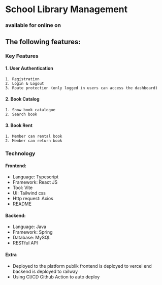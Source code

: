 # School Library Management

### available for online on  

## The following features:

### Key Features

#### 1. User Authentication

    1. Registration
    2. Login & Logout
    3. Route protection (only logged in users can access the dashboard)

#### 2. Book Catalog

    1. Show book catalogue
    2. Search book

#### 3. Book Rent

    1. Member can rental book
    2. Member can return book

### Technology

#### Frontend:

* Language: Typescript
* Framework: React JS
* Tool: Vite
* UI: Tailwind css
* Http request: Axios
* [README](https://github.com/tri-hariyadi/test_upscale/blob/master/todo-app-client/README.md)

#### Backend:

* Language: Java
* Framework: Spring
* Database: MySQL
* RESTful API

#### Extra

* Deployed to the platform publik frontend is deployed to vercel end backend is deployed to railway
* Using CI/CD Github Action to auto deploy





